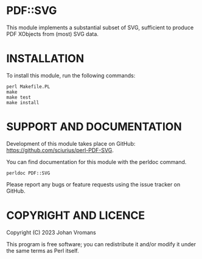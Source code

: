 # PDF::SVG

This module implements a substantial subset of SVG, sufficient to
produce PDF XObjects from (most) SVG data.

# INSTALLATION

To install this module, run the following commands:

	perl Makefile.PL
	make
	make test
	make install


# SUPPORT AND DOCUMENTATION

Development of this module takes place on GitHub:
https://github.com/sciurius/perl-PDF-SVG.

You can find documentation for this module with the perldoc command.

    perldoc PDF::SVG

Please report any bugs or feature requests using the issue tracker on
GitHub.


# COPYRIGHT AND LICENCE

Copyright (C) 2023 Johan Vromans

This program is free software; you can redistribute it and/or modify it
under the same terms as Perl itself.

